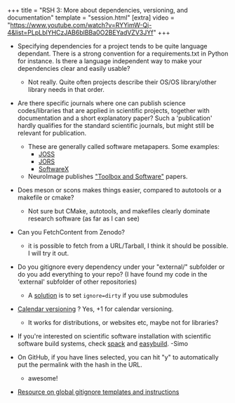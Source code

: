 +++
title = "RSH 3: More about dependencies, versioning, and documentation"
template = "session.html"
[extra]
video = "https://www.youtube.com/watch?v=RYYimW-Qj-4&list=PLpLblYHCzJAB6blBBa0O2BEYadVZV3JYf"
+++

- Specifying dependencies for a project tends to be quite language dependant. There is a strong convention for a requirements.txt in Python for instance. Is there a language independent way to make your dependencies clear and easily usable?
  - Not really. Quite often projects describe their OS/OS library/other library needs in that order.

- Are there specific journals where one can publish science codes/libraries that are applied in scientific projects, together with documentation and a short explanatory paper? Such a 'publication' hardly qualifies for the standard scientific journals, but might still be relevant for publication.
  - These are generally called software metapapers. Some examples:
    - [JOSS](joss.theoj.org/)
    - [JORS](openresearchsoftware.metajnl.com/)
    - [SoftwareX](https://www.journals.elsevier.com/softwarex)
  - NeuroImage publishes ["Toolbox and Software"](https://www.elsevier.com/journals/neuroimage/1053-8119/guide-for-authors#txt20105) papers.

- Does meson or scons makes things easier, compared to autotools or a makefile or cmake?
  - Not sure but CMake, autotools, and makefiles clearly dominate research software (as far as I can see)

- Can you FetchContent from Zenodo?
  - it is possible to fetch from a URL/Tarball, I think it should be possible. I will try it out.

- Do you gitignore every dependency under your "external/" subfolder or do you add everything to your repo? (I have found my code in the 'external' subfolder of other repositories)
  - A [solution](http://www.nils-haldenwang.de/frameworks-and-tools/git/how-to-ignore-changes-in-git-submodules) is to set `ignore=dirty` if you use submodules

- [Calendar versioning](https://calver.org/) ? Yes, +1 for calendar versioning.
    - It works for distributions, or websites etc, maybe not for libraries?

- If you're interested on scientific software installation with scientific software build systems, check [spack](https://spack.io/) and [easybuild](https://easybuild.readthedocs.io/en/latest/). -Simo

- On GitHub, if you have lines selected, you can hit "y" to automatically put the permalink with the hash in the URL.
  - awesome!

- [Resource on global gitignore templates and instructions](https://github.com/github/gitignore/tree/master/Global)
